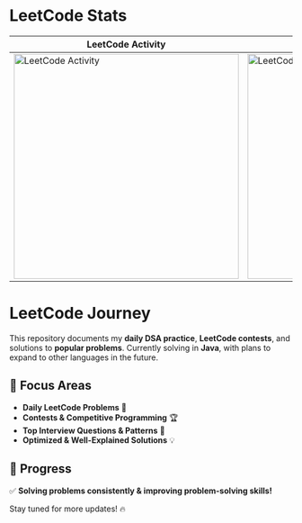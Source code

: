  #  LeetCode Stats  

| LeetCode Activity | LeetCode Heatmap |
|-------------------|-----------------|
| <img src="https://leetcard.jacoblin.cool/simpostor?theme=dark&ext=activity" width="400" alt="LeetCode Activity" /> | <img src="https://leetcard.jacoblin.cool/simpostor?theme=dark&ext=heatmap" width="400" alt="LeetCode Heatmap" /> |


#  LeetCode Journey  

This repository documents my **daily DSA practice**, **LeetCode contests**, and solutions to **popular problems**. Currently solving in **Java**, with plans to expand to other languages in the future.  

## 📌 Focus Areas  
- **Daily LeetCode Problems** 📅  
- **Contests & Competitive Programming** 🏆  
- **Top Interview Questions & Patterns** 📖  
- **Optimized & Well-Explained Solutions** 💡  

## 🚀 Progress  
✅ **Solving problems consistently & improving problem-solving skills!**  

Stay tuned for more updates! 🔥  

